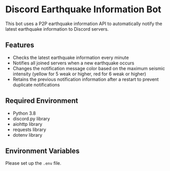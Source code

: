 # Discord Earthquake Information Bot

This bot uses a P2P earthquake information API to automatically notify the latest earthquake information to Discord servers.

## Features

- Checks the latest earthquake information every minute
- Notifies all joined servers when a new earthquake occurs
- Changes the notification message color based on the maximum seismic intensity (yellow for 5 weak or higher, red for 6 weak or higher)
- Retains the previous notification information after a restart to prevent duplicate notifications

## Required Environment

- Python 3.8
- discord.py library
- aiohttp library
- requests library
- dotenv library

## Environment Variables

Please set up the `.env` file.
